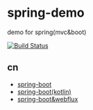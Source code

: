 # spring-demo
demo for spring(mvc&amp;boot)

[![Build Status](https://travis-ci.com/Earth-1610/spring-demo.svg?branch=master)](https://travis-ci.com/Earth-1610/spring-demo)

## cn
- [spring-boot](https://github.com/Earth-1610/spring-demo/tree/master/cn/springboot-demo)
- [spring-boot(kotlin)](https://github.com/Earth-1610/spring-demo/tree/master/cn/kotlin-demo)
- [spring-boot&webflux](https://github.com/Earth-1610/spring-demo/tree/master/cn/springboot-webflux-demo)
